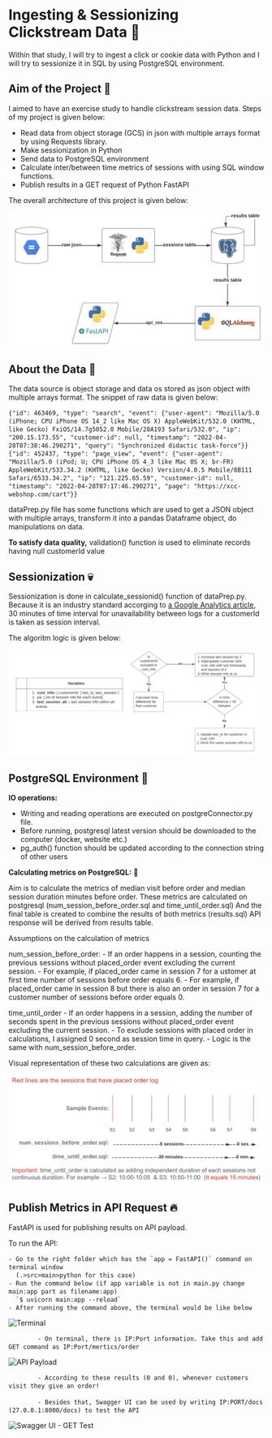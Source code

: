 # Ingesting & Sessionizing Clickstream Data 🍪

Within that study, I will try to ingest a click or cookie data with Python and I will try to sessionize it in SQL by using PostgreSQL environment. 

## Aim of the Project 🎯

I aimed to have an exercise study to handle clickstream session data. Steps of my project is given below:

- Read data from object storage (GCS) in json with multiple arrays format by using Requests library. 
- Make sessionization in Python 
- Send data to PostgreSQL environment 
- Calculate inter/between time metrics of sessions with using SQL window functions.
- Publish results in a GET request of Python FastAPI 

The overall architecture of this project is given below:

![Architecture](architecture.jpg)

## About the Data 💾

The data source is object storage and data os stored as json object with multiple arrays format.
The snippet of raw data is given below:

```
{"id": 463469, "type": "search", "event": {"user-agent": "Mozilla/5.0 (iPhone; CPU iPhone OS 14_2 like Mac OS X) AppleWebKit/532.0 (KHTML, like Gecko) FxiOS/14.7g5052.0 Mobile/28A193 Safari/532.0", "ip": "200.15.173.55", "customer-id": null, "timestamp": "2022-04-28T07:38:46.290271", "query": "Synchronized didactic task-force"}}
{"id": 452437, "type": "page_view", "event": {"user-agent": "Mozilla/5.0 (iPod; U; CPU iPhone OS 4_3 like Mac OS X; br-FR) AppleWebKit/533.34.2 (KHTML, like Gecko) Version/4.0.5 Mobile/8B111 Safari/6533.34.2", "ip": "121.225.65.59", "customer-id": null, "timestamp": "2022-04-28T07:17:46.290271", "page": "https://xcc-webshop.com/cart"}}
```
 
dataPrep.py file has some functions which are used to get a JSON object with multiple arrays, transform it into a pandas Dataframe object, do manipulations on data. 

 **To satisfy data quality,** validation() function is used to eliminate records having null customerId value

## Sessionization 💀

Sessionization is done in calculate_sessionid() function of dataPrep.py. Because it is an industry standard accorging to [a Google Analytics article](https://support.google.com/analytics/answer/2731565?hl=en#zippy=%2Cin-this-article), 30 minutes of time interval for unavailability between logs for a customerId is taken as session interval. 

The algoritm logic is given below:

![Algorithm Logic](session_algorithm.jpg)
          

## PostgreSQL Environment 🐘

**IO operations:** 

- Writing and reading operations are executed on postgreConnector.py file. 
- Before running, postgresql latest version should be downloaded to the computer (docker, website etc.)
- pg_auth() function should be updated according to the connection string of other users

**Calculating metrics on PostgreSQL:** 🧮
        
Aim is to calculate the metrics of median visit before order and median session duration minutes before order. 
These metrics are calculated on postgresql (num_session_before_order.sql and time_until_order.sql)
And the final table is created to combine the results of both metrics (results.sql)
API response will be derived from results table.

Assumptions on the calculation of metrics

num_session_before_order: 
    - If an order happens in a session, counting the previous sessions without placed_order event 
      excluding the current session. 
    - For example, if placed_order came in session 7 for a ustomer at first time
      number of sessions before order equals 6. 
    - For example, if placed_order came in session 8 but there is also an order in session 7 for a customer
      number of sessions before order equals 0. 

time_until_order
    - If an order happens in a session, adding the number of seconds spent in the previous sessions 
      without placed_order event excluding the current session. 
    - To exclude sessions with placed order in calculations, I assigned 0 second as session time in query.
    - Logic is the same with num_session_before_order.

Visual representation of these two calculations are given as:

![SQL Calculation Logic](sql_calculation_logic.jpg)


## Publish Metrics in API Request 🔥

FastAPI is used for publishing results on API payload.

To run the API:

    - Go to the right folder which has the `app = FastAPI()` command on terminal window 
      (.>src>main>python for this case)  
    - Run the command below (if app variable is not in main.py change main:app part as filename:app)
      `$ uvicorn main:app --reload`
    - After running the command above, the terminal would be like below
        
![Terminal](https://github.com/BurakCakan/Xccelerated-de-assignment-submission/blob/f89d1b5a35fc56f8b57f29afc052211e8e270c16/terminal.jpg)

            - On terminal, there is IP:Port information. Take this and add GET command as IP:Port/mertics/order

![API Payload](https://github.com/BurakCakan/Xccelerated-de-assignment-submission/blob/f89d1b5a35fc56f8b57f29afc052211e8e270c16/payload.jpg)

            - According to these results (0 and 0), whenever customers visit they give an order!

            - Besides that, Swagger UI can be used by writing IP:PORT/docs (27.0.0.1:8000/docs) to test the API

![Swagger UI - GET Test](https://github.com/BurakCakan/Xccelerated-de-assignment-submission/blob/f89d1b5a35fc56f8b57f29afc052211e8e270c16/swagger.jpg)

